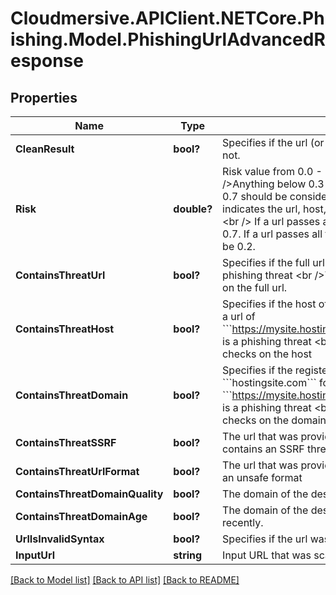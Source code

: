 # Cloudmersive.APIClient.NETCore.Phishing.Model.PhishingUrlAdvancedResponse
## Properties

Name | Type | Description | Notes
------------ | ------------- | ------------- | -------------
**CleanResult** | **bool?** | Specifies if the url (or its host or domain) passed all the checks or not. | [optional] 
**Risk** | **double?** | Risk value from 0.0 - 1.0. Higher numbers are a higher risk  &lt;br /&gt;Anything below 0.3 should be considered safe. Anything above 0.7 should be considered a significant risk. &lt;br /&gt;  A score of 1.0 indicates the url, host, or domain failed significant safety checks.&lt;br /&gt;  If a url passes all the tests for the basic api, the risk will be 0.7. If a url passes all the tests for the advanced api, the risk will be 0.2. | [optional] 
**ContainsThreatUrl** | **bool?** | Specifies if the full url with query parameters and fragment is a phishing threat  &lt;br /&gt;The advanced api performs more checks on the full url. | [optional] 
**ContainsThreatHost** | **bool?** | Specifies if the host of the url (i.e. &#x60;&#x60;&#x60;mysite.hostingsite.com&#x60;&#x60;&#x60; for a url of &#x60;&#x60;&#x60;https://mysite.hostingsite.com/index.html&#x60;&#x60;&#x60;) is a phishing threat  &lt;br /&gt;The advanced api performs more checks on the host | [optional] 
**ContainsThreatDomain** | **bool?** | Specifies if the registerable domain of the url (i.e. &#x60;&#x60;&#x60;hostingsite.com&#x60;&#x60;&#x60; for a url of &#x60;&#x60;&#x60;https://mysite.hostingsite.com/index.html&#x60;&#x60;&#x60;) is a phishing threat  &lt;br /&gt;The advanced api performs more checks on the domain | [optional] 
**ContainsThreatSSRF** | **bool?** | The url that was provided or the destination url after redirection contains an SSRF threat | [optional] 
**ContainsThreatUrlFormat** | **bool?** | The url that was provided or the destination url after redirection is an unsafe format | [optional] 
**ContainsThreatDomainQuality** | **bool?** | The domain of the destination url is low quality. | [optional] 
**ContainsThreatDomainAge** | **bool?** | The domain of the destination url has been registered too recently. | [optional] 
**UrlIsInvalidSyntax** | **bool?** | Specifies if the url was malformed or not | [optional] 
**InputUrl** | **string** | Input URL that was scanned | [optional] 

[[Back to Model list]](../README.md#documentation-for-models) [[Back to API list]](../README.md#documentation-for-api-endpoints) [[Back to README]](../README.md)

